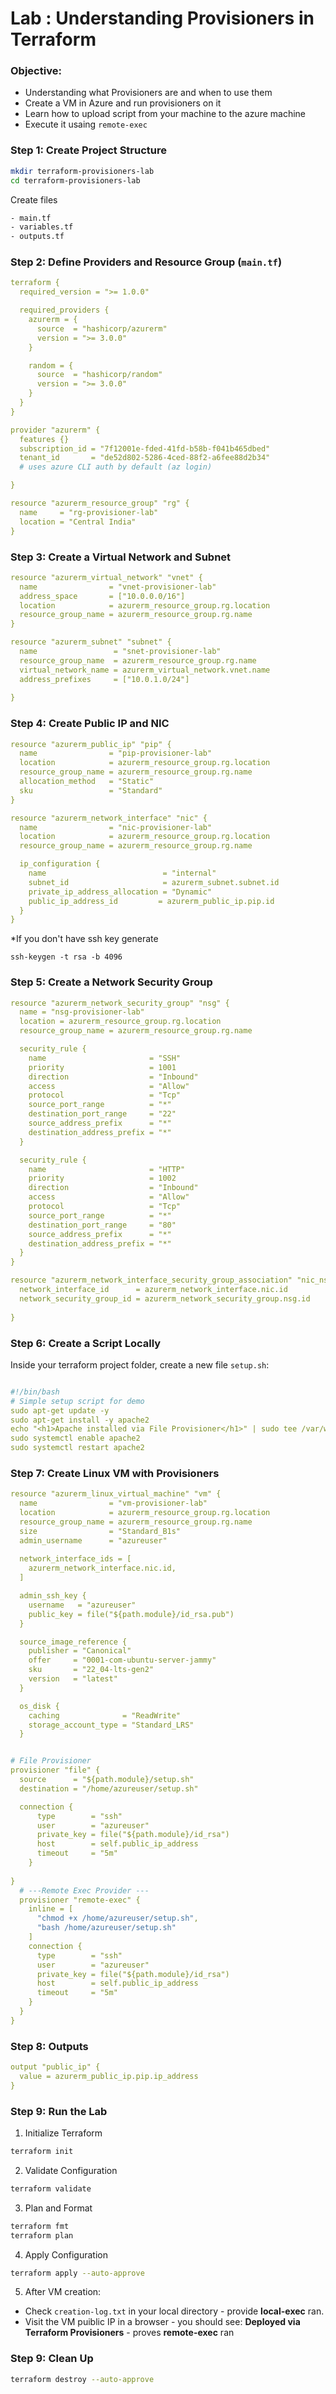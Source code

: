 # Lab : Understanding Provisioners in Terraform

### Objective:
- Understanding what Provisioners are and when to use them
- Create a VM in Azure and run provisioners on it
- Learn how to upload script from your machine to the azure machine
- Execute it usaing `remote-exec`


### Step 1: Create Project Structure
```bash
mkdir terraform-provisioners-lab
cd terraform-provisioners-lab
```

Create files
```bash
- main.tf
- variables.tf
- outputs.tf
```

### Step 2: Define Providers and Resource Group (`main.tf`)
```yaml
terraform {
  required_version = ">= 1.0.0"

  required_providers {
    azurerm = {
      source  = "hashicorp/azurerm"
      version = ">= 3.0.0"
    }

    random = {
      source  = "hashicorp/random"
      version = ">= 3.0.0"
    }
  }
}

provider "azurerm" {
  features {}
  subscription_id = "7f12001e-fded-41fd-b58b-f041b465dbed"
  tenant_id       = "de52d802-5286-4ced-88f2-a6fee88d2b34"
  # uses azure CLI auth by default (az login)

}

resource "azurerm_resource_group" "rg" {
  name     = "rg-provisioner-lab"
  location = "Central India"
}
```


### Step 3: Create a Virtual Network and Subnet
```yaml
resource "azurerm_virtual_network" "vnet" {
  name                = "vnet-provisioner-lab"
  address_space       = ["10.0.0.0/16"]
  location            = azurerm_resource_group.rg.location
  resource_group_name = azurerm_resource_group.rg.name
}

resource "azurerm_subnet" "subnet" {
  name                 = "snet-provisioner-lab"
  resource_group_name  = azurerm_resource_group.rg.name
  virtual_network_name = azurerm_virtual_network.vnet.name
  address_prefixes     = ["10.0.1.0/24"]
  
}
```

### Step 4: Create Public IP and NIC
```yaml
resource "azurerm_public_ip" "pip" {
  name                = "pip-provisioner-lab"
  location            = azurerm_resource_group.rg.location
  resource_group_name = azurerm_resource_group.rg.name
  allocation_method   = "Static"
  sku                 = "Standard"
}

resource "azurerm_network_interface" "nic" {
  name                = "nic-provisioner-lab"
  location            = azurerm_resource_group.rg.location
  resource_group_name = azurerm_resource_group.rg.name

  ip_configuration {
    name                          = "internal"
    subnet_id                     = azurerm_subnet.subnet.id
    private_ip_address_allocation = "Dynamic"
    public_ip_address_id         = azurerm_public_ip.pip.id
  }
}
```

*If you don't have ssh key generate 
```
ssh-keygen -t rsa -b 4096     
```


### Step 5: Create a Network Security Group
```yaml
resource "azurerm_network_security_group" "nsg" {
  name = "nsg-provisioner-lab"
  location = azurerm_resource_group.rg.location
  resource_group_name = azurerm_resource_group.rg.name

  security_rule {
    name                       = "SSH"
    priority                   = 1001
    direction                  = "Inbound"
    access                     = "Allow"
    protocol                   = "Tcp"
    source_port_range          = "*"
    destination_port_range     = "22"
    source_address_prefix      = "*"
    destination_address_prefix = "*"
  }

  security_rule {
    name                       = "HTTP"
    priority                   = 1002
    direction                  = "Inbound"
    access                     = "Allow"
    protocol                   = "Tcp"
    source_port_range          = "*"
    destination_port_range     = "80"
    source_address_prefix      = "*"
    destination_address_prefix = "*"
  }
}

resource "azurerm_network_interface_security_group_association" "nic_nsg" {
  network_interface_id      = azurerm_network_interface.nic.id
  network_security_group_id = azurerm_network_security_group.nsg.id
  
}
```


### Step 6: Create a Script Locally
Inside your terraform project folder, create a new file `setup.sh`:
```yaml

#!/bin/bash
# Simple setup script for demo
sudo apt-get update -y
sudo apt-get install -y apache2
echo "<h1>Apache installed via File Provisioner</h1>" | sudo tee /var/www/html/index.html
sudo systemctl enable apache2
sudo systemctl restart apache2

```




### Step 7: Create Linux VM with Provisioners
```yaml
resource "azurerm_linux_virtual_machine" "vm" {
  name                = "vm-provisioner-lab"
  location            = azurerm_resource_group.rg.location
  resource_group_name = azurerm_resource_group.rg.name
  size                = "Standard_B1s"
  admin_username      = "azureuser"
  
  network_interface_ids = [
    azurerm_network_interface.nic.id,
  ]

  admin_ssh_key {
    username   = "azureuser"
    public_key = file("${path.module}/id_rsa.pub")
  }

  source_image_reference {
    publisher = "Canonical"
    offer     = "0001-com-ubuntu-server-jammy"
    sku       = "22_04-lts-gen2"
    version   = "latest"
  }

  os_disk {    
    caching              = "ReadWrite"
    storage_account_type = "Standard_LRS"
  }


# File Provisioner
provisioner "file" {
  source      = "${path.module}/setup.sh"
  destination = "/home/azureuser/setup.sh"

  connection {
      type        = "ssh"
      user        = "azureuser"
      private_key = file("${path.module}/id_rsa")
      host        = self.public_ip_address
      timeout     = "5m"
    }
  
}
  # ---Remote Exec Provider ---
  provisioner "remote-exec" {
    inline = [
      "chmod +x /home/azureuser/setup.sh",
      "bash /home/azureuser/setup.sh"
    ]
    connection {
      type        = "ssh"
      user        = "azureuser"
      private_key = file("${path.module}/id_rsa")
      host        = self.public_ip_address
      timeout     = "5m"
    }
  }
}

```

### Step 8: Outputs
```yaml
output "public_ip" {
  value = azurerm_public_ip.pip.ip_address
}

```

### Step 9: Run the Lab
1. Initialize Terraform
```bash
terraform init
```

2. Validate Configuration
```bash
terraform validate
```

3. Plan and Format
```bash
terraform fmt
terraform plan
```

4. Apply Configuration
```bash
terraform apply --auto-approve
```


5. After VM creation:
- Check `creation-log.txt` in your local directory - provide **local-exec** ran.
- Visit the VM puiblic IP in a browser - you should see:
**Deployed via Terraform Provisioners** - proves **remote-exec** ran


### Step 9: Clean Up
```bash
terraform destroy --auto-approve
```